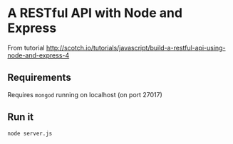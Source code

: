 # A RESTful API with Node and Express #

From tutorial
    http://scotch.io/tutorials/javascript/build-a-restful-api-using-node-and-express-4

## Requirements ##

Requires `mongod` running on localhost (on port 27017)

## Run it ##
    node server.js

